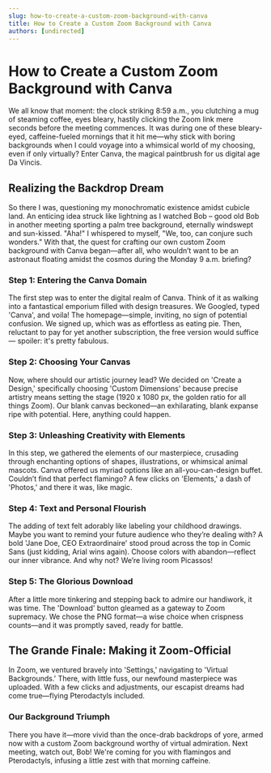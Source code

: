 ```yaml
---
slug: how-to-create-a-custom-zoom-background-with-canva
title: How to Create a Custom Zoom Background with Canva
authors: [undirected]
---
```


# How to Create a Custom Zoom Background with Canva

We all know that moment: the clock striking 8:59 a.m., you clutching a mug of steaming coffee, eyes bleary, hastily clicking the Zoom link mere seconds before the meeting commences. It was during one of these bleary-eyed, caffeine-fueled mornings that it hit me—why stick with boring backgrounds when I could voyage into a whimsical world of my choosing, even if only virtually? Enter Canva, the magical paintbrush for us digital age Da Vincis.

## Realizing the Backdrop Dream

So there I was, questioning my monochromatic existence amidst cubicle land. An enticing idea struck like lightning as I watched Bob – good old Bob in another meeting sporting a palm tree background, eternally windswept and sun-kissed. "Aha!" I whispered to myself, "We, too, can conjure such wonders." With that, the quest for crafting our own custom Zoom background with Canva began—after all, who wouldn’t want to be an astronaut floating amidst the cosmos during the Monday 9 a.m. briefing?

### Step 1: Entering the Canva Domain

The first step was to enter the digital realm of Canva. Think of it as walking into a fantastical emporium filled with design treasures. We Googled, typed 'Canva', and voila! The homepage—simple, inviting, no sign of potential confusion. We signed up, which was as effortless as eating pie. Then, reluctant to pay for yet another subscription, the free version would suffice — spoiler: it's pretty fabulous.

### Step 2: Choosing Your Canvas

Now, where should our artistic journey lead? We decided on 'Create a Design,' specifically choosing 'Custom Dimensions' because precise artistry means setting the stage (1920 x 1080 px, the golden ratio for all things Zoom). Our blank canvas beckoned—an exhilarating, blank expanse ripe with potential. Here, anything could happen.

### Step 3: Unleashing Creativity with Elements

In this step, we gathered the elements of our masterpiece, crusading through enchanting options of shapes, illustrations, or whimsical animal mascots. Canva offered us myriad options like an all-you-can-design buffet. Couldn’t find that perfect flamingo? A few clicks on 'Elements,' a dash of 'Photos,' and there it was, like magic.

### Step 4: Text and Personal Flourish

The adding of text felt adorably like labeling your childhood drawings. Maybe you want to remind your future audience who they’re dealing with? A bold 'Jane Doe, CEO Extraordinaire' stood proud across the top in Comic Sans (just kidding, Arial wins again). Choose colors with abandon—reflect our inner vibrance. And why not? We’re living room Picassos!

### Step 5: The Glorious Download

After a little more tinkering and stepping back to admire our handiwork, it was time. The 'Download' button gleamed as a gateway to Zoom supremacy. We chose the PNG format—a wise choice when crispness counts—and it was promptly saved, ready for battle.

## The Grande Finale: Making it Zoom-Official

In Zoom, we ventured bravely into 'Settings,' navigating to 'Virtual Backgrounds.' There, with little fuss, our newfound masterpiece was uploaded. With a few clicks and adjustments, our escapist dreams had come true—flying Pterodactyls included.

### Our Background Triumph

There you have it—more vivid than the once-drab backdrops of yore, armed now with a custom Zoom background worthy of virtual admiration. Next meeting, watch out, Bob! We're coming for you with flamingos and Pterodactyls, infusing a little zest with that morning caffeine.